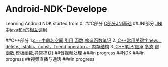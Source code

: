 # Android-NDK-Develope
Learning Android NDK started from 0. 
##C部分 
 [C部分JNI基础](https://github.com/ccj659/Android-NDK-Develope/blob/master/C/%E6%8C%87%E9%92%88%E7%9B%B8%E5%85%B3.md)
##JNI部分
[JNI中java和c的相互调用](https://github.com/ccj659/Android-NDK-Develope/blob/master/JNI/JNI.md)

##C++部分
1.[c++中命名空间,引用,函数,构造函数笔记](https://github.com/ccj659/Android-NDK-Develope/blob/master/CPP/Cpp.md)
2.[ C++常用关键字new、delete、static、const、friend,operator+-,内存结构](https://github.com/ccj659/Android-NDK-Develope/blob/master/CPP/cpp1.md)
3.[ C++笔记(继承,多态,虚函数,模板函数,异常捕获)](https://github.com/ccj659/Android-NDK-Develope/blob/master/CPP/cpp2.md)
##音视频处理
###in progress
##NDK
###in progress
##视频直播与通话
###in progress
